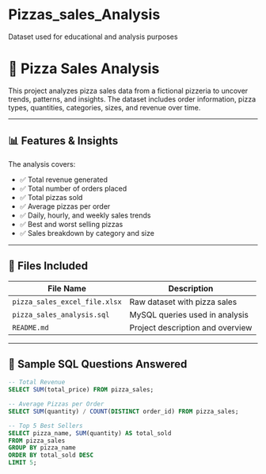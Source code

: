 # Pizzas_sales_Analysis
Dataset used for educational and analysis purposes

# 🍕 Pizza Sales Analysis

This project analyzes pizza sales data from a fictional pizzeria to uncover trends, patterns, and insights. The dataset includes order information, pizza types, quantities, categories, sizes, and revenue over time.

---

## 📊 Features & Insights

The analysis covers:

- ✅ Total revenue generated
- ✅ Total number of orders placed
- ✅ Total pizzas sold
- ✅ Average pizzas per order
- ✅ Daily, hourly, and weekly sales trends
- ✅ Best and worst selling pizzas
- ✅ Sales breakdown by category and size

---

## 📁 Files Included

| File Name                          | Description                          |
|-----------------------------------|--------------------------------------|
| `pizza_sales_excel_file.xlsx`     | Raw dataset with pizza sales         |
| `pizza_sales_analysis.sql`        | MySQL queries used in analysis       |
| `README.md`                       | Project description and overview     |

---

## 🧠 Sample SQL Questions Answered

```sql
-- Total Revenue
SELECT SUM(total_price) FROM pizza_sales;

-- Average Pizzas per Order
SELECT SUM(quantity) / COUNT(DISTINCT order_id) FROM pizza_sales;

-- Top 5 Best Sellers
SELECT pizza_name, SUM(quantity) AS total_sold
FROM pizza_sales
GROUP BY pizza_name
ORDER BY total_sold DESC
LIMIT 5;

